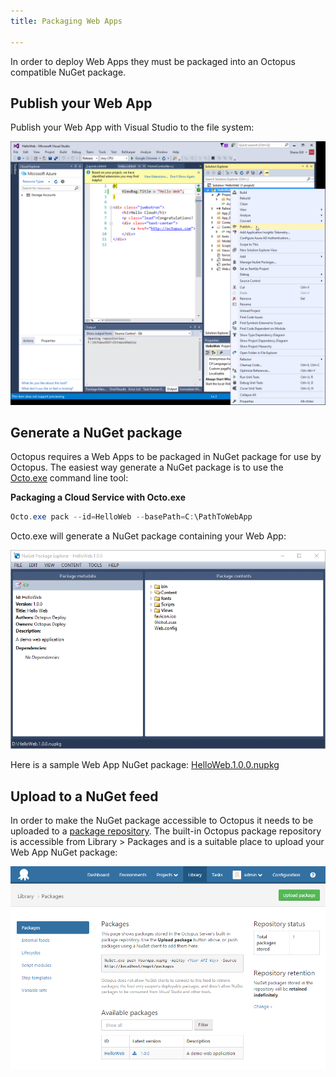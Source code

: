 ```yaml
---
title: Packaging Web Apps

---
```



In order to deploy Web Apps they must be packaged into an Octopus compatible NuGet package.

## Publish your Web App


Publish your Web App with Visual Studio to the file system:


![](/docs/images/3049436/3278570.png "width=500")

## Generate a NuGet package


Octopus requires a Web Apps to be packaged in NuGet package for use by Octopus. The easiest way generate a NuGet package is to use the [Octo.exe](/docs/packaging-applications/nuget-packages/using-octo.exe.md) command line tool:

**Packaging a Cloud Service with Octo.exe**

```powershell
Octo.exe pack --id=HelloWeb --basePath=C:\PathToWebApp
```


Octo.exe will generate a NuGet package containing your Web App:


![](/docs/images/3049436/3278571.png "width=500")


Here is a sample Web App NuGet package: [HelloWeb.1.0.0.nupkg](https://download.octopusdeploy.com/demo/HelloWeb.1.0.0.nupkg)

## Upload to a NuGet feed


In order to make the NuGet package accessible to Octopus it needs to be uploaded to a [package repository](/docs/packaging-applications/package-repositories/index.md). The built-in Octopus package repository is accessible from Library > Packages and is a suitable place to upload your Web App NuGet package:


![](/docs/images/3049436/3278572.png "width=500")
